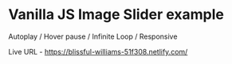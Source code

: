 # Vanilla JS Image Slider example

Autoplay / Hover pause / Infinite Loop / Responsive

Live URL - https://blissful-williams-51f308.netlify.com/
